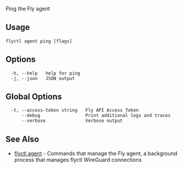Ping the Fly agent


## Usage
~~~
flyctl agent ping [flags]
~~~

## Options

~~~
  -h, --help   help for ping
  -j, --json   JSON output
~~~

## Global Options

~~~
  -t, --access-token string   Fly API Access Token
      --debug                 Print additional logs and traces
      --verbose               Verbose output
~~~

## See Also

* [flyctl agent](/docs/flyctl/agent/)	 - Commands that manage the Fly agent, a background process that manages flyctl WireGuard connections

